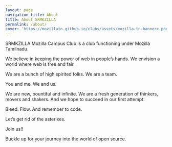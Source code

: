 ```yaml
---
layout: page
navigation_title: About
title: About SRMKZILLA
permalink: /about/
cover: 'https://mozillatn.github.io/clubs/assets/mozilla-tn-bannerc.png'
---
```


SRMKZILLA Mozilla Campus Club is a club functioning under Mozilla Tamilnadu.

We believe in keeping the power of web in people’s hands. We envision a world where web is free and fair.

We are a bunch of high spirited folks. We are a team.

You and me. We and us.

We are new, bountiful and infinite. We are a fresh generation of thinkers, movers and shakers. And we hope to succeed in our first attempt.

Bleed. Flow. And remember to code.

Let’s get rid of the asterixes.

Join us!!

Buckle up for your journey into the world of open source.
